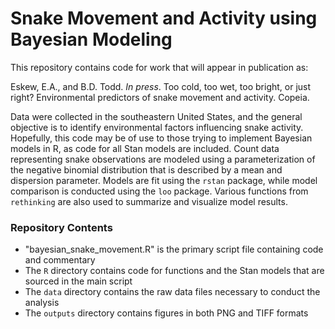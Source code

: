 # Snake Movement and Activity using Bayesian Modeling

This repository contains code for work that will appear in publication as:

Eskew, E.A., and B.D. Todd. *In press*. Too cold, too wet, too bright, or just right? Environmental predictors of snake movement and activity. Copeia.

Data were collected in the southeastern United States, and the general objective is to identify environmental factors influencing snake activity. Hopefully, this code may be of use to those trying to implement Bayesian models in R, as code for all Stan models are included. Count data representing snake observations are modeled using a parameterization of the negative binomial distribution that is described by a mean and dispersion parameter. Models are fit using the `rstan` package, while model comparison is conducted using the `loo` package. Various functions from `rethinking` are also used to summarize and visualize model results.
 

### Repository Contents

- "bayesian_snake_movement.R" is the primary script file containing code and commentary
- The `R` directory contains code for functions and the Stan models that are sourced in the main script
- The `data` directory contains the raw data files necessary to conduct the analysis
- The `outputs` directory contains figures in both PNG and TIFF formats
